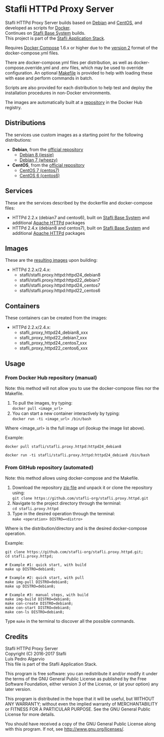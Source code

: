 # Stafli HTTPd Proxy Server
Stafli HTTPd Proxy Server builds based on [Debian](https://www.debian.org) and [CentOS](https://www.centos.org), and developed as scripts for [Docker](https://www.docker.com).  
Continues on [Stafli Base System](https://github.com/stafli-org/stafli.system.base) builds.  
This project is part of the [Stafli Application Stack](https://github.com/stafli-org).

Requires [Docker Compose](https://docs.docker.com/compose) 1.6.x or higher due to the [version 2](https://docs.docker.com/compose/compose-file/#versioning) format of the docker-compose.yml files.

There are docker-compose.yml files per distribution, as well as docker-compose.override.yml and .env files, which may be used to override configuration.
An optional [Makefile](../../tree/master/Makefile) is provided to help with loading these with ease and perform commands in batch.

Scripts are also provided for each distribution to help test and deploy the installation procedures in non-Docker environments.

The images are automatically built at a [repository](https://hub.docker.com/r/stafli/stafli.proxy.httpd) in the Docker Hub registry.

## Distributions
The services use custom images as a starting point for the following distributions:
- __Debian__, from the [official repository](https://hub.docker.com/_/debian)
  - [Debian 8 (jessie)](../../tree/master/debian8)
  - [Debian 7 (wheezy)](../../tree/master/debian7)
- __CentOS__, from the [official repository](https://hub.docker.com/_/centos)
  - [CentOS 7 (centos7)](../../tree/master/centos7)
  - [CentOS 6 (centos6)](../../tree/master/centos6)

## Services
These are the services described by the dockerfile and docker-compose files:
- HTTPd 2.2.x (debian7 and centos6), built on [Stafli Base System](https://github.com/stafli-org/stafli.system.base) and additional [Apache HTTPd](https://httpd.apache.org) packages
- HTTPd 2.4.x (debian8 and centos7), built on [Stafli Base System](https://github.com/stafli-org/stafli.system.base) and additional [Apache HTTPd](https://httpd.apache.org) packages

## Images
These are the [resulting images](https://hub.docker.com/r/stafli/stafli.proxy.httpd/tags) upon building:
- HTTPd 2.2.x/2.4.x:
  - stafli/stafli.proxy.httpd:httpd24_debian8
  - stafli/stafli.proxy.httpd:httpd22_debian7
  - stafli/stafli.proxy.httpd:httpd24_centos7
  - stafli/stafli.proxy.httpd:httpd22_centos6

## Containers
These containers can be created from the images:
- HTTPd 2.2.x/2.4.x:
  - stafli_proxy_httpd24_debian8_xxx
  - stafli_proxy_httpd22_debian7_xxx
  - stafli_proxy_httpd24_centos7_xxx
  - stafli_proxy_httpd22_centos6_xxx

## Usage

### From Docker Hub repository (manual)

Note: this method will not allow you to use the docker-compose files nor the Makefile.

1. To pull the images, try typing:  
`docker pull <image_url>`
2. You can start a new container interactively by typing:  
`docker run -ti <image_url> /bin/bash`

Where <image_url> is the full image url (lookup the image list above).

Example:
```
docker pull stafli/stafli.proxy.httpd:httpd24_debian8

docker run -ti stafli/stafli.proxy.httpd:httpd24_debian8 /bin/bash
```

### From GitHub repository (automated)

Note: this method allows using docker-compose and the Makefile.

1. Download the repository [zip file](https://github.com/stafli-org/stafli.proxy.httpd/archive/master.zip) and unpack it or clone the repository using:  
`git clone https://github.com/stafli-org/stafli.proxy.httpd.git`
2. Navigate to the project directory through the terminal:  
`cd stafli.proxy.httpd`
3. Type in the desired operation through the terminal:  
`make <operation> DISTRO=<distro>`

Where <distro> is the distribution/directory and <operation> is the desired docker-compose operation.

Example:
```
git clone https://github.com/stafli-org/stafli.proxy.httpd.git;
cd stafli.proxy.httpd;

# Example #1: quick start, with build
make up DISTRO=debian8;

# Example #2: quick start, with pull
make img-pull DISTRO=debian8;
make up DISTRO=debian8;

# Example #3: manual steps, with build
make img-build DISTRO=debian8;
make con-create DISTRO=debian8;
make con-start DISTRO=debian8;
make con-ls DISTRO=debian8;
```

Type `make` in the terminal to discover all the possible commands.

## Credits
Stafli HTTPd Proxy Server  
Copyright (C) 2016-2017 Stafli  
Luís Pedro Algarvio  
This file is part of the Stafli Application Stack.

This program is free software: you can redistribute it and/or modify
it under the terms of the GNU General Public License as published by
the Free Software Foundation, either version 3 of the License, or
(at your option) any later version.

This program is distributed in the hope that it will be useful,
but WITHOUT ANY WARRANTY; without even the implied warranty of
MERCHANTABILITY or FITNESS FOR A PARTICULAR PURPOSE.  See the
GNU General Public License for more details.

You should have received a copy of the GNU General Public License
along with this program.  If not, see <http://www.gnu.org/licenses/>.
